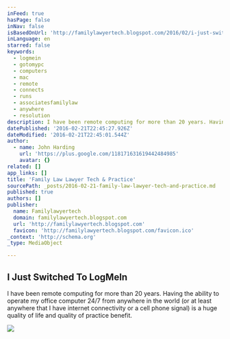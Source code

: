 ```yaml
---
inFeed: true
hasPage: false
inNav: false
isBasedOnUrl: 'http://familylawyertech.blogspot.com/2016/02/i-just-switched-to-logmein.html'
inLanguage: en
starred: false
keywords:
  - logmein
  - gotomypc
  - computers
  - mac
  - remote
  - connects
  - runs
  - associatesfamilylaw
  - anywhere
  - resolution
description: I have been remote computing for more than 20 years. Having the ability to operate my office computer 24/7 from anywhere in the world (or at least anywhere that I have internet connectivity or a cell phone signal) is a huge quality of life and quality of practice benefit.
datePublished: '2016-02-21T22:45:27.926Z'
dateModified: '2016-02-21T22:45:01.544Z'
author:
  - name: John Harding
    url: 'https://plus.google.com/118171631619442484985'
    avatar: {}
related: []
app_links: []
title: 'Family Law Lawyer Tech & Practice'
sourcePath: _posts/2016-02-21-family-law-lawyer-tech-and-practice.md
published: true
authors: []
publisher:
  name: Familylawyertech
  domain: familylawyertech.blogspot.com
  url: 'http://familylawyertech.blogspot.com'
  favicon: 'http://familylawyertech.blogspot.com/favicon.ico'
_context: 'http://schema.org'
_type: MediaObject

---
```

<article style=""><h1>I Just Switched To LogMeIn</h1><p>I have been remote computing for more than 20 years. Having the ability to operate my office computer 24/7 from anywhere in the world (or at least anywhere that I have internet connectivity or a cell phone signal) is a huge quality of life and quality of practice benefit.</p><img src="https://s3-us-west-2.amazonaws.com/the-grid-img/p/170cc44448b80e2857cd71b6c4bb8de1fe4d149a.png" /></article>